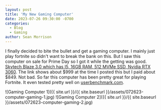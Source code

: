 ```yaml
---
layout: post
title: 'My New Gaming Computer'
date: 2023-07-26 09:30:00 -0700
categories:
  - Blog
  - Gaming
author: Sean Morrison
---
```


I finally decided to bite the bullet and get a gaming computer. I mainly just play fortnite so didn't want to break the bank on this. But I saw this computer on sale for Prime Day so I got it while the getting was good. [Skytech Blaze 3.0 which has I5, 16GB RAM, 512 MVMe SSD, Nvidia RTX 3060](https://a.co/d/cEE4xMX). The link shows about $999 at the time I posted this but I paid about $849. Not bad. So far this computer has been pretty great for playing Fortnite. It even tested pretty well on [userbenchmark.com](https://www.userbenchmark.com/UserRun/63002840).

![Gaming Computer 1]({{ site.url }}/{{ site.baseurl }}/assets/072623-computer-gaming-1.jpg)
![Gaming Computer 2]({{ site.url }}/{{ site.baseurl }}/assets/072623-computer-gaming-2.jpg)

